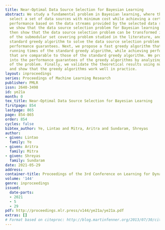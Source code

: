 ```yaml
---
title: Near-Optimal Data Source Selection for Bayesian Learning
abstract: We study a fundamental problem in Bayesian learning, where the goal is to
  select a set of data sources with minimum cost while achieving a certain learning
  performance based on the data streams provided by the selected data sources. First,
  we show that the data source selection problem for Bayesian learning is NP-hard.  We
  then show that the data source selection problem can be transformed into an instance
  of the submodular set covering problem studied in the literature, and provide a
  standard greedy algorithm to solve the data source selection problem with provable
  performance guarantees. Next, we propose a fast greedy algorithm that improves the
  running times of the standard greedy algorithm, while achieving performance guarantees
  that are comparable to those of the standard greedy algorithm. We provide insights
  into the performance guarantees of the greedy algorithms by analyzing special classes
  of the problem. Finally, we validate the theoretical results using numerical examples,
  and show that the greedy algorithms work well in practice.
layout: inproceedings
series: Proceedings of Machine Learning Research
publisher: PMLR
issn: 2640-3498
id: ye21a
month: 0
tex_title: Near-Optimal Data Source Selection for Bayesian Learning
firstpage: 854
lastpage: 865
page: 854-865
order: 854
cycles: false
bibtex_author: Ye, Lintao and Mitra, Aritra and Sundaram, Shreyas
author:
- given: Lintao
  family: Ye
- given: Aritra
  family: Mitra
- given: Shreyas
  family: Sundaram
date: 2021-05-29
address:
container-title: Proceedings of the 3rd Conference on Learning for Dynamics and Control
volume: '144'
genre: inproceedings
issued:
  date-parts:
  - 2021
  - 5
  - 29
pdf: http://proceedings.mlr.press/v144/ye21a/ye21a.pdf
extras: []
# Format based on citeproc: http://blog.martinfenner.org/2013/07/30/citeproc-yaml-for-bibliographies/
---
```

